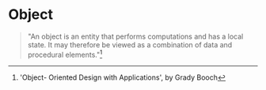 # Object

> "An object is an entity that performs computations and has a local state. It may therefore be viewed as a combination of data and procedural elements."[^definition]

[^definition]: 'Object- Oriented Design with Applications', by Grady Booch

